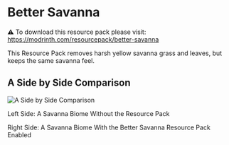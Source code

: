 # Better Savanna
⚠︎ To download this resource pack please visit: https://modrinth.com/resourcepack/better-savanna

This Resource Pack removes harsh yellow savanna grass and leaves, but keeps the same savanna feel.

## A Side by Side Comparison
![A Side by Side Comparison](https://cdn.modrinth.com/data/cached_images/4115454e50b05e2bd3c00f09b1a08103378a1032_0.webp)

Left Side: A Savanna Biome Without the Resource Pack

Right Side: A Savanna Biome With the Better Savanna Resource Pack Enabled
